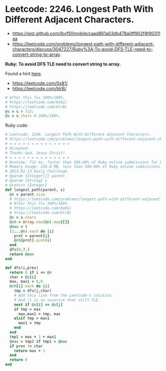 # Leetcode: 2246. Longest Path With Different Adjacent Characters.

- https://gist.github.com/lbvf50mobile/caad861a03db478a0ff902f8f90311aa
- https://leetcode.com/problems/longest-path-with-different-adjacent-characters/discuss/3047227/Ruby%3A-To-avoid-DFS-TLE-need-to-convert-string-to-array.

**Ruby: To avoid DFS TLE need to convert string to array.**

Found a hint [here](https://leetcode.com/problems/longest-path-with-different-adjacent-characters/discuss/3045037/Ruby.-DFS-without-Time-Limit-Exceeded-(714-ms-274-MB-Beats-100)/1755867).

- https://leetcode.com/0x81/
- https://leetcode.com/blrB/

```Ruby
# After this fix 100%/100%.
# https://leetcode.com/0x81/
# https://leetcode.com/blrB/
@s = s # TLE;
@s = s.chars # 100%/100%;
```

Ruby code:
```Ruby
# Leetcode: 2246. Longest Path With Different Adjacent Characters.
# https://leetcode.com/problems/longest-path-with-different-adjacent-characters/
# = = = = = = = = = = = = = =
# Accepted.
# Thanks God, Jesus Christ!
# = = = = = = = = = = = = = =
# Runtime: 712 ms, faster than 100.00% of Ruby online submissions for Longest Path With Different Adjacent Characters.
# Memory Usage: 310.8 MB, less than 100.00% of Ruby online submissions for Longest Path With Different Adjacent Characters.
# 2023.01.13 Daily Challenge.
# @param {Integer[]} parent
# @param {String} s
# @return {Integer}
def longest_path(parent, s)
  @n = parent.size
  # https://leetcode.com/problems/longest-path-with-different-adjacent-characters/discuss/3045037/Ruby.-DFS-without-Time-Limit-Exceeded-(714-ms-274-MB-Beats-100)/1755867
  # After this fix 100%/100%.
  # https://leetcode.com/0x81/
  # https://leetcode.com/blrB/
  @s = s.chars
  @ch = Array.new(@n).map{[]}
  @max = 0
  (1...@n).each do |i|
    prnt = parent[i]
    @ch[prnt].push(i)
  end
  dfs(0,?.)
  return @max
end

def dfs(i,prev)
  return 0 if i == @n
  char = @s[i]
  max, max1 = 0,0
  @ch[i].each do |j|
    tmp = dfs(j,char)
    # Add this line from the Leetcode's solution.
    # And it is no surprice that still TLE.
    next if @s[i] == @s[j]
    if tmp > max
      max,max1 = tmp, max
    elsif tmp > max1
      max1 = tmp
    end
  end
  tmp1 = max + 1 + max1
  @max = tmp1 if tmp1 > @max
  if prev != char
    return max + 1
  end
  return 0
end
```
